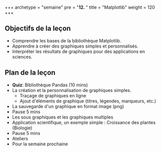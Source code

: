 +++
archetype = "semaine"
pre = "<b>12. </b>"
title = "Matplotlib"
weight = 120
+++

## Objectifs de la leçon

- Comprendre les bases de la bibliothèque Matplotlib.
- Apprendre à créer des graphiques simples et personnalisés.
- Interpréter les résultats de graphiques pour des applications en sciences.


## Plan de la leçon

- **Quiz**:  Bibliothèque Pandas (10 mins)
- La création et la personnalisation de graphiques simples.
	- Traçage de graphiques en ligne
	- Ajout d'éléments de graphique (titres, légendes, marqueurs, etc.)
- La sauvegarde d'un graphique en format image (png)
- Pause 5 mins
- Les sous graphiques et les graphiques multiples
- Application scientifique, un exemple simple : Croissance des plantes (Biologie)
- Pause 5 mins
- Ateliers
- Pour la semaine prochaine

